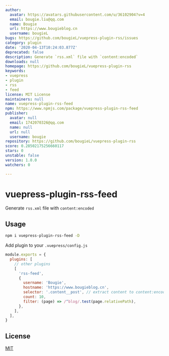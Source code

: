 ```yaml
---
author:
  avatar: https://avatars.githubusercontent.com/u/36102904?v=4
  email: bougie.liu@qq.com
  name: Bougie
  url: https://www.bougieblog.cn
  username: bougieL
bugs: https://github.com/bougieL/vuepress-plugin-rss/issues
category: plugin
date: '2020-04-13T10:24:03.877Z'
deprecated: false
description: Generate `rss.xml` file with `content:encoded`
downloads: null
homepage: https://github.com/bougieL/vuepress-plugin-rss
keywords:
- vuepress
- plugin
- rss
- feed
license: MIT License
maintainers: null
name: vuepress-plugin-rss-feed
npm: https://www.npmjs.com/package/vuepress-plugin-rss-feed
publisher:
  avatar: null
  email: 1742070326@qq.com
  name: null
  url: null
  username: bougie
repository: https://github.com/bougieL/vuepress-plugin-rss
score: 0.28502175256660117
stars: 0
unstable: false
version: 1.0.0
watchers: 0

---
```


# vuepress-plugin-rss-feed

Generate `rss.xml` file with `content:encoded`

## Usage

```bash
npm i vuepress-plugin-rss-feed -D
```

Add plugin to your `.vuepress/config.js`

```js
module.exports = {
  plugins: [
    // other plugins
    [
      'rss-feed',
      {
        username: 'Bougie',
        hostname: 'https://www.bougieblog.cn',
        selector: '.content__post', // extract content to content:encoded
        count: 10,
        filter: (page) => /^blog/.test(page.relativePath),
      },
    ],
  ],
}
```

## License

[MIT](./LICENSE)

